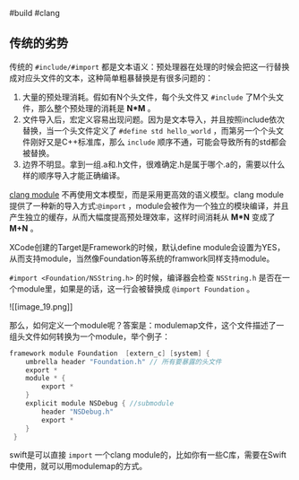 #build #clang

## 传统的劣势
传统的 `#include/#import` 都是文本语义：预处理器在处理的时候会把这一行替换成对应头文件的文本，这种简单粗暴替换是有很多问题的：

1. 大量的预处理消耗。假如有N个头文件，每个头文件又 `#include` 了M个头文件，那么整个预处理的消耗是 **N*M** 。
2. 文件导入后，宏定义容易出现问题。因为是文本导入，并且按照include依次替换，当一个头文件定义了 `#define std hello_world` ，而第另一个个头文件刚好又是C++标准库，那么 `include` 顺序不通，可能会导致所有的std都会被替换。
3. 边界不明显。拿到一组.a和.h文件，很难确定.h是属于哪个.a的，需要以什么样的顺序导入才能正确编译。


[clang module](https://clang.llvm.org/docs/Modules.html) 不再使用文本模型，而是采用更高效的语义模型。clang module提供了一种新的导入方式:`@import` ，module会被作为一个独立的模块编译，并且产生独立的缓存，从而大幅度提高预处理效率，这样时间消耗从 **M*N** 变成了 **M+N** 。

XCode创建的Target是Framework的时候，默认define module会设置为YES，从而支持module，当然像Foundation等系统的framwork同样支持module。

`#import <Foundation/NSString.h>` 的时候，编译器会检查 `NSString.h` 是否在一个module里，如果是的话，这一行会被替换成 `@import Foundation` 。

![[image_19.png]]

那么，如何定义一个module呢？答案是：modulemap文件，这个文件描述了一组头文件如何转换为一个module，举个例子：
```c
framework module Foundation  [extern_c] [system] {
	umbrella header "Foundation.h" // 所有要暴露的头文件
 	export *
	module * {
 		export *
 	}
 	explicit module NSDebug { //submodule
 		header "NSDebug.h"
 		export *
 	}
 }
```

swift是可以直接 `import` 一个clang module的，比如你有一些C库，需要在Swift中使用，就可以用modulemap的方式。

